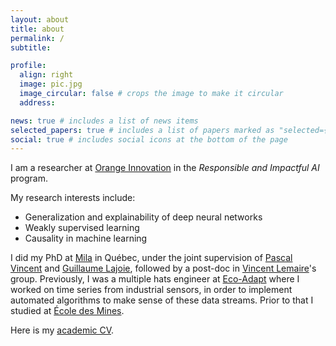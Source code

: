 ```yaml
---
layout: about
title: about
permalink: /
subtitle: 

profile:
  align: right
  image: pic.jpg
  image_circular: false # crops the image to make it circular
  address:

news: true # includes a list of news items
selected_papers: true # includes a list of papers marked as "selected={true}"
social: true # includes social icons at the bottom of the page
---
```


I am a researcher at [Orange Innovation](https://hellofuture.orange.com/fr/) in the *Responsible and Impactful AI* program.

My research interests include:
 - Generalization and explainability of deep neural networks
 - Weakly supervised learning
 - Causality in machine learning

I did my PhD at [Mila](https://mila.quebec/) in Québec, under the joint supervision of [Pascal Vincent](https://ai.facebook.com/people/pascal-vincent/) and [Guillaume Lajoie](https://www.guillaumelajoie.com/), followed by a post-doc in [Vincent Lemaire](http://vincentlemaire-labs.fr/)'s group.
Previously, I was a multiple hats engineer at [Eco-Adapt](https://www.eco-adapt.com/?lang=fr) where I worked on time series from industrial sensors, in order to implement automated algorithms to make sense of these data streams. Prior to that I studied at [École des Mines](https://www.minesparis.psl.eu/).

Here is my [academic CV](/assets/pdf/thomas_george_academic_cv.pdf).
